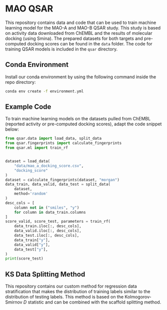 # MAO QSAR

This repository contains data and code that can
be used to train machine learning model for the
MAO-A and MAO-B QSAR study. This study is based
on activity data downloaded from ChEMBL and the
results of molecular docking (using Smina). The
prepared datasets for both targets and
pre-computed docking scores can be found in the
`data` folder. The code for training QSAR
models is included in the `qsar` directory.

## Conda Environment

Install our conda environment by using the
following command inside the repo directory:

```bash
conda env create -f environment.yml
```

## Example Code

To train machine learning models on the
datasets pulled from ChEMBL (reported activity
or pre-computed docking scores), adapt the
code snippet below:

```python
from qsar.data import load_data, split_data
from qsar.fingerprints import calculate_fingerprints
from qsar.ml import train_rf


dataset = load_data(
    "data/mao_a_docking_score.csv",
    "docking_score"
)
dataset = calculate_fingerprints(dataset, "morgan")
data_train, data_valid, data_test = split_data(
    dataset,
    method='random'
)
desc_cols = [
    column not in ("smiles", "y")
    for column in data_train.columns
]
score_valid, score_test, parameters = train_rf(
    data_train.iloc[:, desc_cols],
    data_valid.iloc[:, desc_cols],
    data_test.iloc[:, desc_cols],
    data_train["y"],
    data_valid["y"],
    data_test["y"],
)
print(score_test)
```

## KS Data Splitting Method

This repository contains our custom method
for regression data stratification that makes
the distribution of training labels similar
to the distribution of testing labels. This
method is based on the Kolmogorov-Smirnov *D*
statistic and can be combined with the scaffold
splitting method.